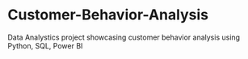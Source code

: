 # Customer-Behavior-Analysis
Data Analystics project showcasing customer behavior analysis using Python, SQL, Power BI
